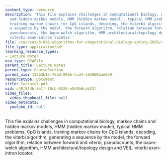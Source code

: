 ```yaml
---
content_type: resource
description: 'This file explains challenges in computational biology, markov chains
  and hidden markov models, HMM (hidden markov model), typical HMM problems, CpG islands,
  training markov chains for CpG islands, decoding, the viterbi algorithm, generating
  a sequence by the model, the forward algorithm, relation between forward and viterbi,
  pseudocounts, the baum-welch algorithm, HMM architectural/topology design and VEIL:
  viterbi exon-intron locator.'
file: /courses/6-096-algorithms-for-computational-biology-spring-2005/c48f8fdb8e1ff0cb6336e5b9b6cab23f_lecture7.pdf
file_type: application/pdf
learning_resource_types:
- Lecture Notes
ocw_type: OCWFile
parent_title: Lecture Notes
parent_type: CourseSection
parent_uid: 123b3b1e-7ddd-89e6-ccd4-c65060bae6e9
resourcetype: Document
title: lecture7.pdf
uid: c48f8fdb-8e1f-f0cb-6336-e5b9b6cab23f
video_files:
  video_thumbnail_file: null
video_metadata:
  youtube_id: null
---
```

This file explains challenges in computational biology, markov chains and hidden markov models, HMM (hidden markov model), typical HMM problems, CpG islands, training markov chains for CpG islands, decoding, the viterbi algorithm, generating a sequence by the model, the forward algorithm, relation between forward and viterbi, pseudocounts, the baum-welch algorithm, HMM architectural/topology design and VEIL: viterbi exon-intron locator.

